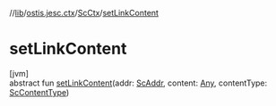 //[lib](../../../index.md)/[ostis.jesc.ctx](../index.md)/[ScCtx](index.md)/[setLinkContent](set-link-content.md)

# setLinkContent

[jvm]\
abstract fun [setLinkContent](set-link-content.md)(addr: [ScAddr](../../ostis.jesc.client.model.addr/-sc-addr/index.md), content: [Any](https://kotlinlang.org/api/latest/jvm/stdlib/kotlin/-any/index.html), contentType: [ScContentType](../../ostis.jesc.client.model.request.payload.entry/-sc-content-type/index.md))
